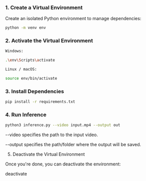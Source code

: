 ### 1. Create a Virtual Environment
Create an isolated Python environment to manage dependencies:
```bash
python -m venv env
```
### 2. Activate the Virtual Environment
```bash
Windows:

.\env\Scripts\activate

Linux / macOS:

source env/bin/activate
```

### 3. Install Dependencies
```bash
pip install -r requirements.txt
```

### 4. Run Inference
```bash
python3 inference.py --video input.mp4 --output out
```
--video specifies the path to the input video.

--output specifies the path/folder where the output will be saved.

5. Deactivate the Virtual Environment

Once you're done, you can deactivate the environment:

deactivate

